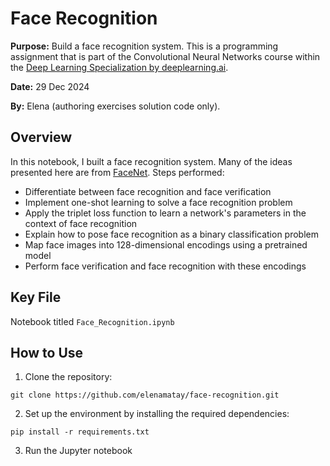 # Face Recognition


**Purpose:** Build a face recognition system. This is a programming assignment that is part of the Convolutional Neural Networks course within the [Deep Learning Specialization by deeplearning.ai](https://www.deeplearning.ai/courses/deep-learning-specialization/#syllabus).

**Date:** 29 Dec 2024

**By:** Elena (authoring exercises solution code only).

## Overview
In this notebook, I built a face recognition system. Many of the ideas presented here are from [FaceNet](https://arxiv.org/pdf/1503.03832.pdf). Steps performed:

* Differentiate between face recognition and face verification
* Implement one-shot learning to solve a face recognition problem
* Apply the triplet loss function to learn a network's parameters in the context of face recognition
* Explain how to pose face recognition as a binary classification problem
* Map face images into 128-dimensional encodings using a pretrained model
* Perform face verification and face recognition with these encodings

## Key File
Notebook titled `Face_Recognition.ipynb`


## How to Use
1. Clone the repository:
```
git clone https://github.com/elenamatay/face-recognition.git
```

2. Set up the environment by installing the required dependencies:
```
pip install -r requirements.txt
```

3. Run the Jupyter notebook